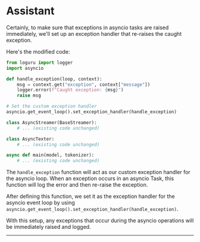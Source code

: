 # Assistant

Certainly, to make sure that exceptions in asyncio tasks are raised immediately, we'll set up an exception handler that re-raises the caught exception.

Here's the modified code:

```python
from loguru import logger
import asyncio

def handle_exception(loop, context):
    msg = context.get("exception", context["message"])
    logger.error(f"Caught exception: {msg}")
    raise msg

# Set the custom exception handler
asyncio.get_event_loop().set_exception_handler(handle_exception)

class AsyncStreamer(BaseStreamer):
    # ... (existing code unchanged)

class AsyncTexter:
    # ... (existing code unchanged)

async def main(model, tokenizer):
    # ... (existing code unchanged)
```

The `handle_exception` function will act as our custom exception handler for the asyncio loop. When an exception occurs in an asyncio Task, this function will log the error and then re-raise the exception.

After defining this function, we set it as the exception handler for the asyncio event loop by using `asyncio.get_event_loop().set_exception_handler(handle_exception)`.

With this setup, any exceptions that occur during the asyncio operations will be immediately raised and logged.

---
